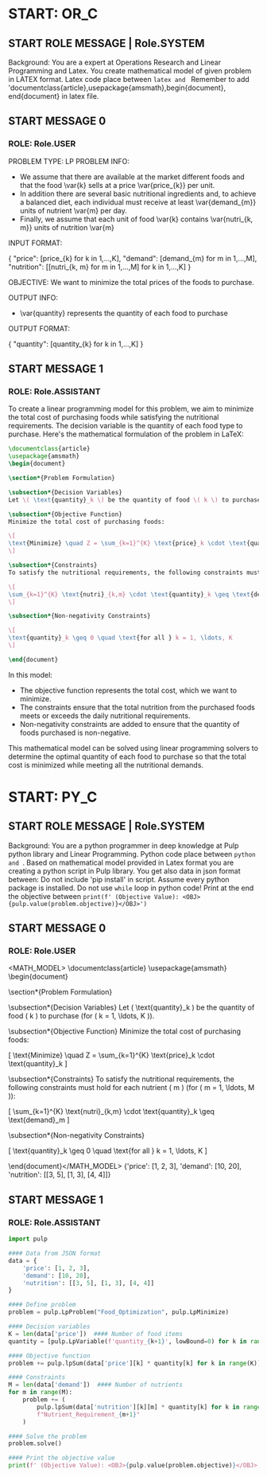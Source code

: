 # START: OR_C 
## START ROLE MESSAGE | Role.SYSTEM 
Background: You are a expert at Operations Research and Linear Programming and Latex. You create mathematical model of given problem in LATEX format. Latex code place between ```latex and ``` Remember to add 'documentclass{article},usepackage{amsmath},begin{document}, end{document} in latex file. 
## START MESSAGE 0 
### ROLE: Role.USER
<DESCRIPTION>
PROBLEM TYPE: LP
PROBLEM INFO:

- We assume that there are available at the market different foods and that the food \var{k} sells at a price \var{price_{k}} per unit. 
- In addition there are several basic nutritional ingredients and, to achieve a balanced diet, each individual must receive at least \var{demand_{m}} units of nutrient \var{m} per day. 
- Finally, we assume that each unit of food \var{k} contains \var{nutri_{k, m}} units of nutrition \var{m}

INPUT FORMAT:

{
	"price": [price_{k} for k in 1,...,K],
	"demand": [demand_{m} for m in 1,...,M],
	"nutrition": [[nutri_{k, m} for m in 1,...,M] for k in 1,...,K]
}


OBJECTIVE: We want to minimize the total prices of the foods to purchase.

OUTPUT INFO:

- \var{quantity} represents the quantity of each food to purchase

OUTPUT FORMAT:

{
	"quantity": [quantity_{k} for k in 1,...,K]
}
</DESCRIPTION>


## START MESSAGE 1 
### ROLE: Role.ASSISTANT
To create a linear programming model for this problem, we aim to minimize the total cost of purchasing foods while satisfying the nutritional requirements. The decision variable is the quantity of each food type to purchase. Here's the mathematical formulation of the problem in LaTeX:

```latex
\documentclass{article}
\usepackage{amsmath}
\begin{document}

\section*{Problem Formulation}

\subsection*{Decision Variables}
Let \( \text{quantity}_k \) be the quantity of food \( k \) to purchase (for \( k = 1, \ldots, K \)).

\subsection*{Objective Function}
Minimize the total cost of purchasing foods:

\[
\text{Minimize} \quad Z = \sum_{k=1}^{K} \text{price}_k \cdot \text{quantity}_k
\]

\subsection*{Constraints}
To satisfy the nutritional requirements, the following constraints must hold for each nutrient \( m \) (for \( m = 1, \ldots, M \)):

\[
\sum_{k=1}^{K} \text{nutri}_{k,m} \cdot \text{quantity}_k \geq \text{demand}_m
\]

\subsection*{Non-negativity Constraints}

\[
\text{quantity}_k \geq 0 \quad \text{for all } k = 1, \ldots, K
\]

\end{document}
```

In this model:
- The objective function represents the total cost, which we want to minimize.
- The constraints ensure that the total nutrition from the purchased foods meets or exceeds the daily nutritional requirements.
- Non-negativity constraints are added to ensure that the quantity of foods purchased is non-negative.

This mathematical model can be solved using linear programming solvers to determine the optimal quantity of each food to purchase so that the total cost is minimized while meeting all the nutritional demands.

# START: PY_C 
## START ROLE MESSAGE | Role.SYSTEM 
Background: You are a python programmer in deep knowledge at Pulp python library and Linear Programming. Python code place between ```python and ```. Based on mathematical model provided in Latex format you are creating a python script in Pulp library. You get also data in json format between: <DATA></DATA> Do not include 'pip install' in script. Assume every python package is installed. Do not use `while` loop in python code! Print at the end the objective between <OBJ></OBJ> `print(f' (Objective Value): <OBJ>{pulp.value(problem.objective)}</OBJ>')` 
## START MESSAGE 0 
### ROLE: Role.USER
<MATH_MODEL>
\documentclass{article}
\usepackage{amsmath}
\begin{document}

\section*{Problem Formulation}

\subsection*{Decision Variables}
Let \( \text{quantity}_k \) be the quantity of food \( k \) to purchase (for \( k = 1, \ldots, K \)).

\subsection*{Objective Function}
Minimize the total cost of purchasing foods:

\[
\text{Minimize} \quad Z = \sum_{k=1}^{K} \text{price}_k \cdot \text{quantity}_k
\]

\subsection*{Constraints}
To satisfy the nutritional requirements, the following constraints must hold for each nutrient \( m \) (for \( m = 1, \ldots, M \)):

\[
\sum_{k=1}^{K} \text{nutri}_{k,m} \cdot \text{quantity}_k \geq \text{demand}_m
\]

\subsection*{Non-negativity Constraints}

\[
\text{quantity}_k \geq 0 \quad \text{for all } k = 1, \ldots, K
\]

\end{document}</MATH_MODEL>
<DATA>
{'price': [1, 2, 3], 'demand': [10, 20], 'nutrition': [[3, 5], [1, 3], [4, 4]]}</DATA>


## START MESSAGE 1 
### ROLE: Role.ASSISTANT
```python
import pulp

#### Data from JSON format
data = {
    'price': [1, 2, 3],
    'demand': [10, 20],
    'nutrition': [[3, 5], [1, 3], [4, 4]]
}

#### Define problem
problem = pulp.LpProblem("Food_Optimization", pulp.LpMinimize)

#### Decision variables
K = len(data['price'])  #### Number of food items
quantity = [pulp.LpVariable(f'quantity_{k+1}', lowBound=0) for k in range(K)]

#### Objective function
problem += pulp.lpSum(data['price'][k] * quantity[k] for k in range(K)), "Total_Cost"

#### Constraints
M = len(data['demand'])  #### Number of nutrients
for m in range(M):
    problem += (
        pulp.lpSum(data['nutrition'][k][m] * quantity[k] for k in range(K)) >= data['demand'][m],
        f"Nutrient_Requirement_{m+1}"
    )

#### Solve the problem
problem.solve()

#### Print the objective value
print(f' (Objective Value): <OBJ>{pulp.value(problem.objective)}</OBJ>')
```

